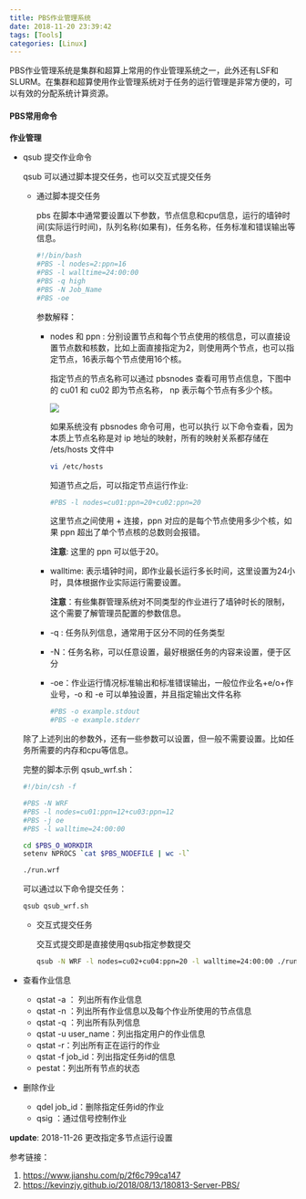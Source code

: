 ```yaml
---
title: PBS作业管理系统
date: 2018-11-20 23:39:42
tags: [Tools]
categories: [Linux]
---
```




PBS作业管理系统是集群和超算上常用的作业管理系统之一，此外还有LSF和SLURM。在集群和超算使用作业管理系统对于任务的运行管理是非常方便的，可以有效的分配系统计算资源。



#### PBS常用命令

**作业管理**

* qsub 提交作业命令

  qsub 可以通过脚本提交任务，也可以交互式提交任务

  * 通过脚本提交任务

    pbs 在脚本中通常要设置以下参数，节点信息和cpu信息，运行的墙钟时间(实际运行时间)，队列名称(如果有)，任务名称，任务标准和错误输出等信息。 

    ```bash
    #!/bin/bash
    #PBS -l nodes=2:ppn=16
    #PBS -l walltime=24:00:00
    #PBS -q high
    #PBS -N Job_Name
    #PBS -oe
    ```

    参数解释：

    * nodes 和 ppn : 分别设置节点和每个节点使用的核信息，可以直接设置节点数和核数，比如上面直接指定为2，则使用两个节点，也可以指定节点，16表示每个节点使用16个核。 

      指定节点的节点名称可以通过 pbsnodes 查看可用节点信息，下图中的 cu01 和 cu02 即为节点名称， np 表示每个节点有多少个核。

      ![](https://ws1.sinaimg.cn/large/006tNbRwly1fxez9lnmecj313u0q6afj.jpg)

      如果系统没有 pbsnodes 命令可用，也可以执行 以下命令查看，因为本质上节点名称是对 ip 地址的映射，所有的映射关系都存储在 /ets/hosts 文件中

      ```bash
      vi /etc/hosts
      ```

      知道节点之后，可以指定节点运行作业:

      ```bash
      #PBS -l nodes=cu01:ppn=20+cu02:ppn=20
      ```

      这里节点之间使用 + 连接，ppn 对应的是每个节点使用多少个核，如果 ppn 超出了单个节点核的总数则会报错。

      **注意**: 这里的 ppn 可以低于20。

    * walltime: 表示墙钟时间，即作业最长运行多长时间，这里设置为24小时，具体根据作业实际运行需要设置。

      **注意**：有些集群管理系统对不同类型的作业进行了墙钟时长的限制，这个需要了解管理员配置的参数信息。

    * -q : 任务队列信息，通常用于区分不同的任务类型

    * -N：任务名称，可以任意设置，最好根据任务的内容来设置，便于区分

    * -oe：作业运行情况标准输出和标准错误输出，一般位作业名+e/o+作业号，-o 和 -e 可以单独设置，并且指定输出文件名称

      ```bash
      #PBS -o example.stdout
      #PBS -e example.stderr
      ```

  除了上述列出的参数外，还有一些参数可以设置，但一般不需要设置。比如任务所需要的内存和cpu等信息。

  完整的脚本示例 qsub_wrf.sh：

  ```bash
  #!/bin/csh -f
  
  #PBS -N WRF
  #PBS -l nodes=cu01:ppn=12+cu03:ppn=12
  #PBS -j oe
  #PBS -l walltime=24:00:00
  
  cd $PBS_O_WORKDIR
  setenv NPROCS `cat $PBS_NODEFILE | wc -l`
  
  ./run.wrf
  ```

  可以通过以下命令提交任务：

  ```bash
  qsub qsub_wrf.sh
  ```

  * 交互式提交任务

    交互式提交即是直接使用qsub指定参数提交

    ```bash
    qsub -N WRF -l nodes=cu02+cu04:ppn=20 -l walltime=24:00:00 ./run.wrf
    ```

* 查看作业信息

  * qstat -a ： 列出所有作业信息
  * qstat -n ：列出所有作业信息以及每个作业所使用的节点信息
  * qstat -q ：列出所有队列信息
  * qstat -u user_name：列出指定用户的作业信息
  * qstat -r：列出所有正在运行的作业
  * qstat -f job_id：列出指定任务id的信息
  * pestat：列出所有节点的状态

* 删除作业

  * qdel job_id：删除指定任务id的作业
  * qsig ：通过信号控制作业





**update**: 2018-11-26 更改指定多节点运行设置



参考链接：

1. https://www.jianshu.com/p/2f6c799ca147
2. https://kevinzjy.github.io/2018/08/13/180813-Server-PBS/









